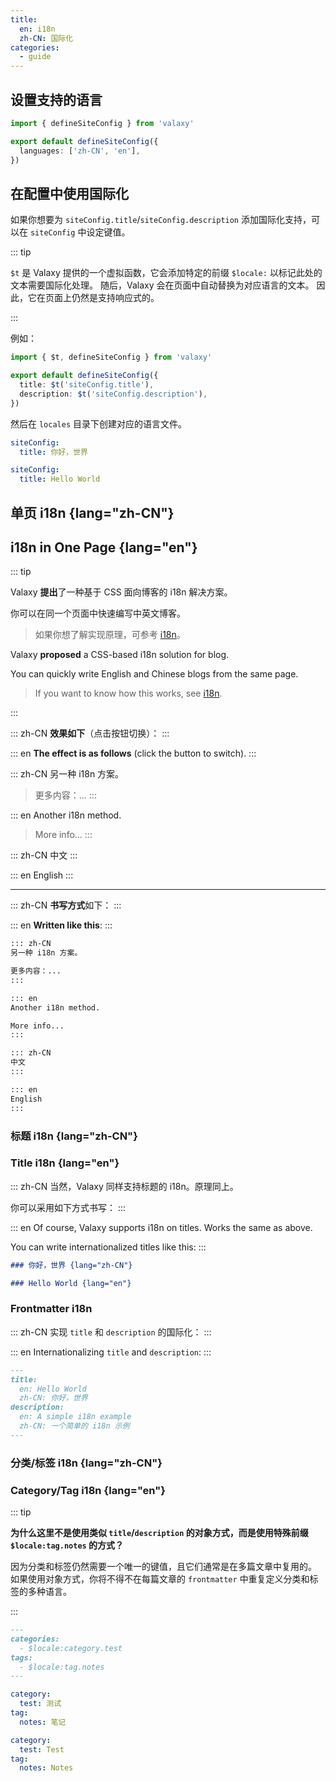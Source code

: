 ```yaml
---
title:
  en: i18n
  zh-CN: 国际化
categories:
  - guide
---
```


## 设置支持的语言

```ts [site.config.ts]
import { defineSiteConfig } from 'valaxy'

export default defineSiteConfig({
  languages: ['zh-CN', 'en'],
})
```

## 在配置中使用国际化

如果你想要为 `siteConfig.title`/`siteConfig.description` 添加国际化支持，可以在 `siteConfig` 中设定键值。

::: tip

`$t` 是 Valaxy 提供的一个虚拟函数，它会添加特定的前缀 `$locale:` 以标记此处的文本需要国际化处理。
随后，Valaxy 会在页面中自动替换为对应语言的文本。
因此，它在页面上仍然是支持响应式的。

:::

例如：

```ts [site.config.ts]
import { $t, defineSiteConfig } from 'valaxy'

export default defineSiteConfig({
  title: $t('siteConfig.title'),
  description: $t('siteConfig.description'),
})
```

然后在 `locales` 目录下创建对应的语言文件。

```yaml [locales/zh-CN.yml]
siteConfig:
  title: 你好，世界
```

```yaml [locales/en.yml]
siteConfig:
  title: Hello World
```

## 单页 i18n {lang="zh-CN"}

## i18n in One Page {lang="en"}

::: tip

<div lang="zh-CN">

Valaxy **提出**了一种基于 CSS 面向博客的 i18n 解决方案。

你可以在同一个页面中快速编写中英文博客。

> 如果你想了解实现原理，可参考 [i18n](/posts/i18n)。

</div>

<div lang="en">

Valaxy **proposed** a CSS-based i18n solution for blog.

You can quickly write English and Chinese blogs from the same page.

> If you want to know how this works, see [i18n](/posts/i18n).

</div>

:::

::: zh-CN
**效果如下**（点击按钮切换）：
:::

::: en
**The effect is as follows** (click the button to switch).
:::

<PressToggleLocale class="shadow p-2 rounded-full" bg="$va-c-brand" text="white" />

::: zh-CN
另一种 i18n 方案。

> 更多内容：...
:::

::: en
Another i18n method.

> More info...
:::

::: zh-CN
中文
:::

::: en
English
:::

---

::: zh-CN
**书写方式**如下：
:::

::: en
**Written like this**:
:::

```md
::: zh-CN
另一种 i18n 方案。

更多内容：...
:::

::: en
Another i18n method.

More info...
:::

::: zh-CN
中文
:::

::: en
English
:::
```

### 标题 i18n {lang="zh-CN"}

### Title i18n {lang="en"}

::: zh-CN
当然，Valaxy 同样支持标题的 i18n。原理同上。

你可以采用如下方式书写：
:::

::: en
Of course, Valaxy supports i18n on titles. Works the same as above.

You can write internationalized titles like this:
:::

```md
### 你好，世界 {lang="zh-CN"}

### Hello World {lang="en"}
```

### Frontmatter i18n

::: zh-CN
实现 `title` 和 `description` 的国际化：
:::

::: en
Internationalizing `title` and `description`:
:::

```md
---
title:
  en: Hello World
  zh-CN: 你好，世界
description:
  en: A simple i18n example
  zh-CN: 一个简单的 i18n 示例
---
```

### 分类/标签 i18n {lang="zh-CN"}

### Category/Tag i18n {lang="en"}

::: tip

**为什么这里不是使用类似 `title`/`description` 的对象方式，而是使用特殊前缀 `$locale:tag.notes` 的方式？**

因为分类和标签仍然需要一个唯一的键值，且它们通常是在多篇文章中复用的。
如果使用对象方式，你将不得不在每篇文章的 `frontmatter` 中重复定义分类和标签的多种语言。

:::

```md [posts/hello-world.md]
---
categories:
  - $locale:category.test
tags:
  - $locale:tag.notes
---
```

```yaml [locales/zh-CN.yml]
category:
  test: 测试
tag:
  notes: 笔记
```

```yaml [locales/en.yml]
category:
  test: Test
tag:
  notes: Notes
```
